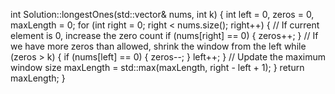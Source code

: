 int Solution::longestOnes(std::vector<int>& nums, int k) {
int left = 0, zeros = 0, maxLength = 0;
for (int right = 0; right < nums.size(); right++) {
// If current element is 0, increase the zero count
if (nums[right] == 0) {
zeros++;
}
// If we have more zeros than allowed, shrink the window from the left
while (zeros > k) {
if (nums[left] == 0) {
zeros--;
}
left++;
}
// Update the maximum window size
maxLength = std::max(maxLength, right - left + 1);
}
return maxLength;
}
